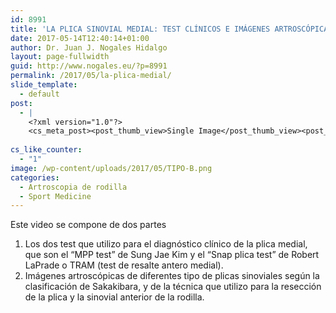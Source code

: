 ```yaml
---
id: 8991
title: 'LA PLICA SINOVIAL MEDIAL: TEST CLÍNICOS E IMÁGENES ARTROSCÓPICAS.'
date: 2017-05-14T12:40:14+01:00
author: Dr. Juan J. Nogales Hidalgo
layout: page-fullwidth
guid: http://www.nogales.eu/?p=8991
permalink: /2017/05/la-plica-medial/
slide_template:
  - default
post:
  - |
    <?xml version="1.0"?>
    <cs_meta_post><post_thumb_view>Single Image</post_thumb_view><post_featured_image_as_thumbnail/><post_thumb_audio/><post_thumb_video/><post_thumb_slider/><post_thumb_slider_type/><inside_post_thumb_view>Single Image</inside_post_thumb_view><inside_post_featured_image_as_thumbnail/><inside_post_thumb_audio/><inside_post_thumb_video/><inside_post_thumb_slider/><inside_post_thumb_slider_type/><post_social_sharing>on</post_social_sharing><post_author_info_show>on</post_author_info_show><post_tags_show>on</post_tags_show><post_attachment_show>on</post_attachment_show><page_title/><page_sub_title/><page_subheader_color/><page_subheader_font_color/><header_banner_style>default_header</header_banner_style><header_banner_image/><header_banner_flex_slider>blog</header_banner_flex_slider><custom_slider_id/><sidebar_layout><cs_layout>none</cs_layout></sidebar_layout></cs_meta_post>
    
cs_like_counter:
  - "1"
image: /wp-content/uploads/2017/05/TIPO-B.png
categories:
  - Artroscopia de rodilla
  - Sport Medicine
---
```

Este video se compone de dos partes

  1. Los dos test que utilizo para el diagnóstico clínico de la plica medial, que son el &#8220;MPP test&#8221; de Sung Jae Kim y el &#8220;Snap plica test&#8221; de Robert LaPrade o TRAM (test de resalte antero medial).
  2. Imágenes artroscópicas de diferentes tipo de plicas sinoviales según la clasificación de Sakakibara, y de la técnica que utilizo para la resección de la plica y la sinovial anterior de la rodilla.